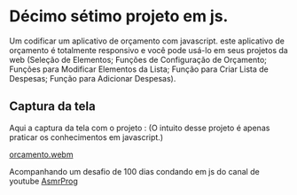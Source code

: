 # Décimo sétimo projeto em js.
Um codificar um aplicativo de orçamento com javascript. este aplicativo de orçamento é totalmente responsivo e você pode usá-lo em seus projetos da web (Seleção de Elementos; Funções de Configuração de Orçamento; Funções para Modificar Elementos da Lista; Função para Criar Lista de Despesas; Função para Adicionar Despesas).

## Captura da tela
Aqui a captura da tela com o projeto :
(O intuito desse projeto é apenas praticar os conhecimentos em javascript.)

[orcamento.webm](https://github.com/77971904/Desafio-de-codar-em-javascript17/assets/108705247/52faa4f3-f834-4099-93da-c73cf173ee4e)


Acompanhando um desafio de 100 dias condando em js do canal de youtube <a href="youtube.com/channel/UCJqXkOwrq7uBn-sn_Fvce9Q?sub_confirmation=1">AsmrProg</a>

